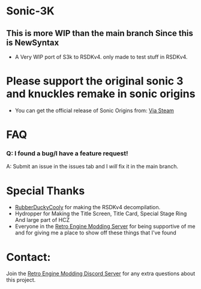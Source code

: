 # **Sonic-3K**

## This is more WIP than the main branch Since this is NewSyntax
+ A Very WIP port of S3k to RSDKv4. only made to test stuff in RSDKv4.


# **Please support the original sonic 3 and knuckles remake in sonic origins**
+ You can get the official release of Sonic Origins from:
    [Via Steam](https://store.steampowered.com/app/1794960/Sonic_Origins/)

# FAQ
### Q: I found a bug/I have a feature request!
A: Submit an issue in the issues tab and I _will_ fix it in the main branch.


# Special Thanks
* [RubberDuckyCooly](https://github.com/Rubberduckycooly) for making the RSDKv4 decompilation.
* Hydropper for Making the Title Screen, Title Card, Special Stage Ring And large part of HCZ
* Everyone in the [Retro Engine Modding Server](https://dc.railgun.works/retroengine) for being supportive of me and for giving me a place to show off these things that I've found

# Contact:
Join the [Retro Engine Modding Discord Server](https://dc.railgun.works/retroengine) for any extra questions about this project.
